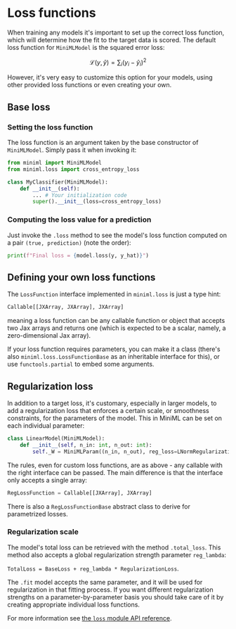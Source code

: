# Loss functions

When training any models it's important to set up the correct loss function, which will determine how the fit to the target data is scored. The default loss function for `MiniMLModel` is the squared error loss:

$$
\mathcal{L}(y, \hat{y}) = \sum_i(y_i-\hat{y}_i)^2
$$

However, it's very easy to customize this option for your models, using other provided loss functions or even creating your own.

## Base loss

### Setting the loss function

The loss function is an argument taken by the base constructor of `MiniMLModel`. Simply pass it when invoking it:

```py
from miniml import MiniMLModel
from miniml.loss import cross_entropy_loss

class MyClassifier(MiniMLModel):
    def __init__(self):
        ... # Your initialization code
        super().__init__(loss=cross_entropy_loss)
```

### Computing the loss value for a prediction

Just invoke the `.loss` method to see the model's loss function computed on a pair `(true, prediction)` (note the order):

```py
print(f"Final loss = {model.loss(y, y_hat)}")
```

## Defining your own loss functions

The `LossFunction` interface implemented in `miniml.loss` is just a type hint:

```py
Callable[[JXArray, JXArray], JXArray]
```

meaning a loss function can be any callable function or object that accepts two Jax arrays and returns one (which is expected to be a scalar, namely, a zero-dimensional Jax array).

If your loss function requires parameters, you can make it a class (there's also `miniml.loss.LossFunctionBase` as an inheritable interface for this), or use `functools.partial` to embed some arguments.

## Regularization loss

In addition to a target loss, it's customary, especially in larger models, to add a regularization loss that enforces a certain scale, or smoothness constraints, for the parameters of the model. This in MiniML can be set on each individual parameter:

```py
class LinearModel(MiniMLModel):
    def __init__(self, n_in: int, n_out: int):
        self._W = MiniMLParam((n_in, n_out), reg_loss=LNormRegularization(2))
```

The rules, even for custom loss functions, are as above - any callable with the right interface can be passed. The main difference is that the interface only accepts a single array:

```py
RegLossFunction = Callable[[JXArray], JXArray]
```

There is also a `RegLossFunctionBase` abstract class to derive for parametrized losses.

### Regularization scale

The model's total loss can be retrieved with the method `.total_loss`. This method also accepts a global regularization strength parameter `reg_lambda`: 

```TotalLoss = BaseLoss + reg_lambda * RegularizationLoss```.

The `.fit` model accepts the same parameter, and it will be used for regularization in that fitting process. If you want different regularization strengths on a parameter-by-parameter basis you should take care of it by creating appropriate individual loss functions.

For more information see [the `loss` module API reference](api/miniml/loss.md).